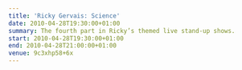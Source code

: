 ```yaml
---
title: 'Ricky Gervais: Science'
date: 2010-04-28T19:30:00+01:00
summary: The fourth part in Ricky’s themed live stand-up shows.
start: 2010-04-28T19:30:00+01:00
end: 2010-04-28T21:00:00+01:00
venue: 9c3xhp58+6x
---
```


